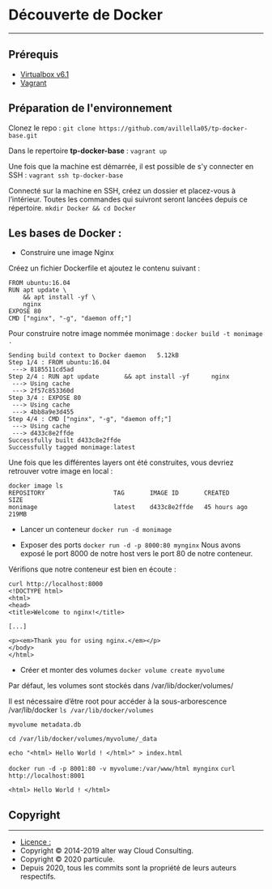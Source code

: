 # Découverte de Docker
*** 

## Prérequis 
* [Virtualbox v6.1](https://www.virtualbox.org/wiki/Downloads)
* [Vagrant](https://www.vagrantup.com/downloads)

## Préparation de l'environnement
Clonez le repo :
`git clone https://github.com/avillella05/tp-docker-base.git`

Dans le repertoire **tp-docker-base** :
`vagrant up`

Une fois que la machine est démarrée, il est possible de s'y connecter en SSH : 
`vagrant ssh tp-docker-base`

Connecté sur la machine en SSH, créez un dossier et placez-vous à l’intérieur. Toutes les commandes qui suivront seront lancées depuis ce répertoire.
`mkdir Docker && cd Docker`

## Les bases de Docker :
* Construire une image Nginx


Créez un fichier Dockerfile et ajoutez le contenu suivant : 

```
FROM ubuntu:16.04
RUN apt update \
	&& apt install -yf \
	nginx
EXPOSE 80
CMD ["nginx", "-g", "daemon off;"]
```

Pour construire notre image nommée monimage :
`docker build -t monimage .`
```
Sending build context to Docker daemon   5.12kB
Step 1/4 : FROM ubuntu:16.04
 ---> 8185511cd5ad
Step 2/4 : RUN apt update       && apt install -yf      nginx
 ---> Using cache
 ---> 2f57c853360d
Step 3/4 : EXPOSE 80
 ---> Using cache
 ---> 4bb8a9e3d455
Step 4/4 : CMD ["nginx", "-g", "daemon off;"]
 ---> Using cache
 ---> d433c8e2ffde
Successfully built d433c8e2ffde
Successfully tagged monimage:latest
```

Une fois que les différentes layers ont été construites, vous devriez retrouver votre image en local :
```
docker image ls
REPOSITORY                   TAG       IMAGE ID       CREATED         SIZE
monimage                     latest    d433c8e2ffde   45 hours ago    219MB
```

* Lancer un conteneur 
`docker run -d monimage`

* Exposer des ports
`docker run -d -p 8000:80 mynginx`
Nous avons exposé le port 8000 de notre host vers le port 80 de notre conteneur.

Vérifions que notre conteneur est bien en écoute :
```
curl http://localhost:8000
<!DOCTYPE html>
<html>
<head>
<title>Welcome to nginx!</title>

[...]

<p><em>Thank you for using nginx.</em></p>
</body>
</html>
```

* Créer et monter des volumes
`docker volume create myvolume`

Par défaut, les volumes sont stockés dans /var/lib/docker/volumes/

Il est nécessaire d’être root pour accéder à la sous-arborescence /var/lib/docker
`ls /var/lib/docker/volumes`

```
myvolume metadata.db
```
`cd /var/lib/docker/volumes/myvolume/_data`
```
echo "<html> Hello World ! </html>" > index.html
```


`docker run -d -p 8001:80 -v myvolume:/var/www/html mynginx`
`curl http://localhost:8001`
```
<html> Hello World ! </html>
```

## Copyright
***
* [Licence : ](https://creativecommons.org/licenses/by-sa/4.0/deed.fr)
* Copyright © 2014-2019 alter way Cloud Consulting.
* Copyright © 2020 particule.
* Depuis 2020, tous les commits sont la propriété de leurs auteurs respectifs.
